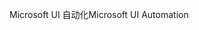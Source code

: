 <span data-ttu-id="b2da0-101">Microsoft UI 自动化</span><span class="sxs-lookup"><span data-stu-id="b2da0-101">Microsoft UI Automation</span></span>